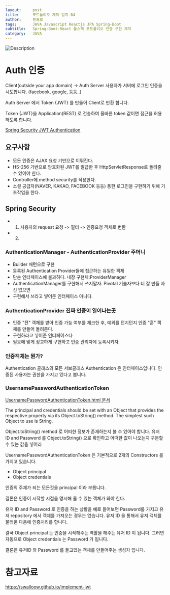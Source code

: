 ```yaml
---
layout:     post
title:      포트폴리오 제작 일지-04
author:     쭌프로
tags:       JAVA Javascript Reactjs JPA Spring-Boot
subtitle:   Spring-Boot-React 풀스택 포트폴리오 인증 구현 제작
category:   JAVA
---
```


<!-- Start Writing Below in Markdown -->

![Description](https://alalstjr.github.io/jjunpro.github.io/img/java_bg.png)

# Auth 인증

Client(outside your app domain) -> Auth Server
사용자가 서버에 로그인 인증을 시도합니다. (facebook, google, 등등..)

Auth Server 에서 Token {JWT} 를 만들어 Client로 반환 합니다.

Token {JWT}을 Application(REST) 로 전송하여 올바른 token 값이면 접근을 허용하도록 합니다.

<a href="https://www.youtube.com/watch?v=x6bzYyMY0GA">Spring Security JWT Authentication</a>

## 요구사항

- 모든 인증은 AJAX 요청 기반으로 이뤄진다.
- HS-256 기반으로 암호화된 JWT를 발급한 후 HttpServletResponse로 돌려줄 수 있어야 한다.
- Controller에 method security를 적용한다.
- 소셜 공급자(NAVER, KAKAO, FACEBOOK 등등) 통한 로그인을 구현하기 위해 기초작업을 한다.

## Spring Security

- 1. 사용자의 request 요청 -> 필터 -> 인증요청 객체로 변환
- 2. 

### AuthenticationManager - AuthenticationProvider 주머니

- Builder 패턴으로 구현
- 등록된 Authentication Provider들에 접근하는 유일한 객체
- 단순 인터페이스에 불과하다. 내장 구현체:ProviderManager
- AuthenticationManager를 구현해서 쓰지말자. Pivotal 기술자보다 더 잘 만들 자신 없으면
- 구현해서 쓰라고 넣어준 인터페이스 아니다.

### AuthenticationProvider 진짜 인증이 일어나는곳

- 인증 "전" 객체를 받아 인증 가능 여부를 체크한 후, 예외를 던지던지 인증 "훈" 객체를 만들어 돌려준다.
- 구현하라고 넣어준 인터페이스다
- 필요에 맞게 정교하게 구현하고 인증 관리자에 등록시키자.

### 인증객체는 뭔가?

Authentication 클래스의 모든 서브클래스
Authentication 은 인터페이스입니다.
인증된 사용자는 권한을 가지고 있다고 봅니다.

### UsernamePasswordAuthenticationToken

<a href="https://docs.spring.io/spring-security/site/docs/4.2.12.RELEASE/apidocs/org/springframework/security/authentication/UsernamePasswordAuthenticationToken.html">
  UsernamePasswordAuthenticationToken.html 문서
</a>

The principal and credentials should be set with an Object that provides the respective property via its Object.toString() method. The simplest such Object to use is String.

Object.toString() method 로 어떠한 정보가 존재하는지 볼 수 있어야 합니다.
유저 ID and Password 를 Object.toString() 으로 확인하고 어떠한 값이 나오는지 구분할 수 있는 값을 넣어라

UsernamePasswordAuthenticationToken 은 기본적으로 2개의 Constructors 를 가지고 있습니다.
- Object principal 
- Object credentials

인증의 주체가 되는 모든것을 principal 이라 부릅니다.

결론은 인증이 시작할 시점을 명시해 줄 수 있는 객체가 와야 한다.

유저 ID and Password 로 인증을 하는 상황을 예로 들어보면 Password를 가지고 유저 repository 에서 객체를 가져오는 경우는 없습니다.
유저 ID 을 통해서 유저 객체를 불러온 다음에 인증처리를 합니다.

결국 Object principal 는 인증을 시작해주는 역활을 해주는 유저 ID 이 됩니다.
그러면 자동으로 Object credentials 는 Password 가 됩니다.

결론은 유저ID 와 Password 를 들고있는 객체를 만들어주는 생성자 입니다.

# 참고자료
https://swalloow.github.io/implement-jwt
